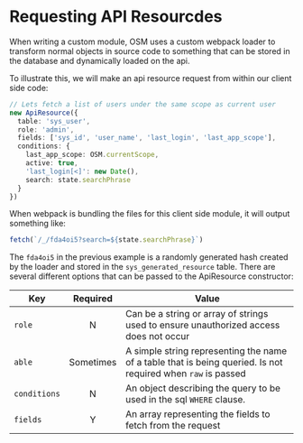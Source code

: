 # Requesting API Resourcdes

When writing a custom module, OSM uses a custom webpack loader to transform normal objects in source code to something that can be stored in the database and dynamically loaded on the api.

To illustrate this, we will make an api resource request from within our client side code:

```ts
// Lets fetch a list of users under the same scope as current user
new ApiResource({
  table: 'sys_user',
  role: 'admin',
  fields: ['sys_id', 'user_name', 'last_login', 'last_app_scope'],
  conditions: {
    last_app_scope: OSM.currentScope,
    active: true,
    'last_login[<]': new Date(),
    search: state.searchPhrase
  }
})
```

When webpack is bundling the files for this client side module, it will output something like:

```ts
fetch(`/_/fda4oi5?search=${state.searchPhrase}`)
```

The `fda4oi5` in the previous example is a randomly generated hash created by the loader and stored in the `sys_generated_resource` table. There are several different options that can be passed to the ApiResource constructor:

| Key          | Required  | Value                                                                                                        |
| ------------ | :-------: | ------------------------------------------------------------------------------------------------------------ |
| `role`       |     N     | Can be a string or array of strings used to ensure unauthorized access does not occur                        |
| `able`       | Sometimes | A simple string representing the name of a table that is being queried. Is not required when `raw` is passed |
| `conditions` |     N     | An object describing the query to be used in the sql `WHERE` clause.                                         |
| `fields`     |     Y     | An array representing the fields to fetch from the request                                                   |
